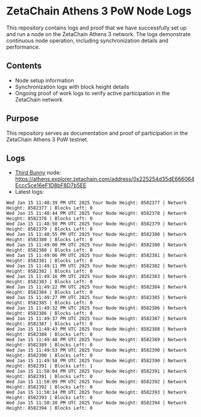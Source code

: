 # ZetaChain Athens 3 PoW Node Logs
This repository contains logs and proof that we have successfully set up and run a node on the ZetaChain Athens 3 network. The logs demonstrate continuous node operation, including synchronization details and performance.

## Contents
- Node setup information
- Synchronization logs with block height details
- Ongoing proof of work logs to verify active participation in the ZetaChain network

## Purpose
This repository serves as documentation and proof of participation in the ZetaChain Athens 3 PoW testnet.

## Logs

- [Third Bunny](https://thirdbunny.xyz/) node: https://athens.explorer.zetachain.com/address/0x225254d35dE666064Eccc5ce16eF1D8bF8D7b5EE
- Latest logs:
```
Wed Jan 15 11:48:39 PM UTC 2025 Your Node Height: 8582377 | Network Height: 8582377 | Blocks Left: 0
Wed Jan 15 11:48:44 PM UTC 2025 Your Node Height: 8582378 | Network Height: 8582378 | Blocks Left: 0
Wed Jan 15 11:48:50 PM UTC 2025 Your Node Height: 8582379 | Network Height: 8582379 | Blocks Left: 0
Wed Jan 15 11:48:55 PM UTC 2025 Your Node Height: 8582380 | Network Height: 8582380 | Blocks Left: 0
Wed Jan 15 11:49:00 PM UTC 2025 Your Node Height: 8582380 | Network Height: 8582380 | Blocks Left: 0
Wed Jan 15 11:49:06 PM UTC 2025 Your Node Height: 8582381 | Network Height: 8582381 | Blocks Left: 0
Wed Jan 15 11:49:11 PM UTC 2025 Your Node Height: 8582382 | Network Height: 8582382 | Blocks Left: 0
Wed Jan 15 11:49:16 PM UTC 2025 Your Node Height: 8582383 | Network Height: 8582383 | Blocks Left: 0
Wed Jan 15 11:49:22 PM UTC 2025 Your Node Height: 8582384 | Network Height: 8582384 | Blocks Left: 0
Wed Jan 15 11:49:27 PM UTC 2025 Your Node Height: 8582385 | Network Height: 8582385 | Blocks Left: 0
Wed Jan 15 11:49:32 PM UTC 2025 Your Node Height: 8582386 | Network Height: 8582386 | Blocks Left: 0
Wed Jan 15 11:49:37 PM UTC 2025 Your Node Height: 8582387 | Network Height: 8582387 | Blocks Left: 0
Wed Jan 15 11:49:43 PM UTC 2025 Your Node Height: 8582388 | Network Height: 8582388 | Blocks Left: 0
Wed Jan 15 11:49:48 PM UTC 2025 Your Node Height: 8582389 | Network Height: 8582389 | Blocks Left: 0
Wed Jan 15 11:49:53 PM UTC 2025 Your Node Height: 8582390 | Network Height: 8582390 | Blocks Left: 0
Wed Jan 15 11:49:58 PM UTC 2025 Your Node Height: 8582390 | Network Height: 8582391 | Blocks Left: 1
Wed Jan 15 11:50:04 PM UTC 2025 Your Node Height: 8582391 | Network Height: 8582391 | Blocks Left: 0
Wed Jan 15 11:50:09 PM UTC 2025 Your Node Height: 8582392 | Network Height: 8582392 | Blocks Left: 0
Wed Jan 15 11:50:14 PM UTC 2025 Your Node Height: 8582393 | Network Height: 8582393 | Blocks Left: 0
Wed Jan 15 11:50:20 PM UTC 2025 Your Node Height: 8582394 | Network Height: 8582394 | Blocks Left: 0
```
